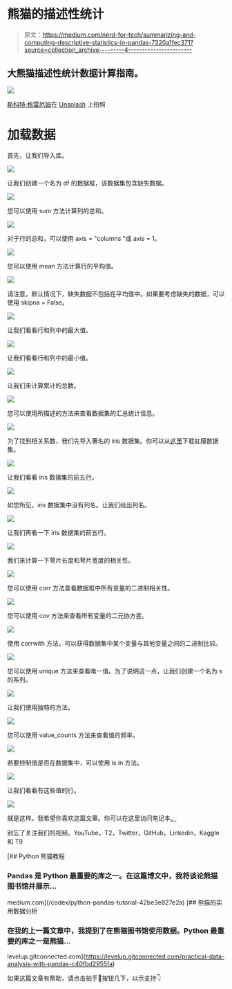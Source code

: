 # 熊猫的描述性统计

> 原文：<https://medium.com/nerd-for-tech/summarizing-and-computing-descriptive-statistics-in-pandas-7320a1fec371?source=collection_archive---------4----------------------->

## 大熊猫描述性统计数据计算指南。

![](img/bb2cbbd6051bdbc0b49c80fc50dd5822.png)

[斯科特·格雷厄姆](https://unsplash.com/@homajob?utm_source=medium&utm_medium=referral)在 [Unsplash](https://unsplash.com?utm_source=medium&utm_medium=referral) 上拍照

# 加载数据

首先，让我们导入库。

![](img/6f147bb48d863a08298211af113c61ae.png)

让我们创建一个名为 df 的数据框，该数据集包含缺失数据。

![](img/16e3493fccc9a26ef642ac1440c32784.png)

您可以使用 sum 方法计算列的总和。

![](img/337e426256f08d42cff5800c1c217e58.png)

对于行的总和，可以使用 axis = "columns "或 axis = 1。

![](img/15bff7cf804a70b544e047a25e461768.png)

您可以使用 mean 方法计算行的平均值。

![](img/5d1f59eca9aefdbe20593b421b3ea70a.png)

请注意，默认情况下，缺失数据不包括在平均值中。如果要考虑缺失的数据，可以使用 skipna = False。

![](img/2aba82e987cd13cbbc2e9e7088e85cbb.png)

让我们看看行和列中的最大值。

![](img/a2a0a84b39521c766a6c6092002155f6.png)

让我们看看行和列中的最小值。

![](img/9e26d7f622692ba226003f3d09617cd4.png)

让我们来计算累计的总数。

![](img/0e064415e9f695947f0c2e8541ca6890.png)

您可以使用所描述的方法来查看数据集的汇总统计信息。

![](img/ca3c4531d3596066079a31456357f446.png)

为了找到相关系数，我们先导入著名的 iris 数据集。你可以从[这里](https://archive.ics.uci.edu/ml/datasets/iris)下载虹膜数据集。

![](img/19c2ead0d1d071a906b386ae313dd22e.png)

让我们看看 iris 数据集的前五行。

![](img/5eea480f0742cd8992a42baf07dda64f.png)

如您所见，iris 数据集中没有列名。让我们给出列名。

![](img/c912f3748b5068f615e5b7ce16162961.png)

让我们再看一下 iris 数据集的前五行。

![](img/86d46fab5e9a5bab8c956f2b5a836376.png)

我们来计算一下萼片长度和萼片宽度的相关性。

![](img/7253e4a98cd996bdd1cf794622ff5354.png)

您可以使用 corr 方法查看数据框中所有变量的二进制相关性。

![](img/74c56d66d4f06c091810cc979178aa61.png)

您可以使用 cov 方法来查看所有变量的二元协方差。

![](img/d4864ebefa30cac9ec8a339b4c10137e.png)

使用 corrwith 方法，可以获得数据集中某个变量与其他变量之间的二进制比较。

![](img/316cdd86154d3c3df8863145a3f6ca80.png)

您可以使用 unique 方法来查看唯一值。为了说明这一点，让我们创建一个名为 s 的系列。

![](img/c59666593b56e7fc428a0c497701139a.png)

让我们使用独特的方法。

![](img/19b7ad4f25b29abd3e8879eb63b2ddd2.png)

您可以使用 value_counts 方法来查看值的频率。

![](img/13ee5219a3eef6dc68b9ed0f5d86937a.png)

若要控制值是否在数据集中，可以使用 is in 方法。

![](img/5d4f13bf06b1ef590674088bd373cb58.png)

让我们看看有这些值的行。

![](img/361e144736e3a7471786ae56c55a4f98.png)

就是这样。我希望你喜欢这篇文章。你可以在这里访问笔记本[。](https://github.com/TirendazAcademy/PANDAS-TUTORIAL/blob/main/09-Summary%20Statistics.ipynb)

别忘了关注我们的视频，YouTube，T2，Twitter，GitHub，Linkedin，Kaggle 和 T9

[](/codex/python-pandas-tutorial-42be3e827e2a) [## Python 熊猫教程

### Pandas 是 Python 最重要的库之一。在这篇博文中，我将谈论熊猫图书馆并展示…

medium.com](/codex/python-pandas-tutorial-42be3e827e2a) [](https://levelup.gitconnected.com/practical-data-analysis-with-pandas-c40fbd2955fa) [## 熊猫的实用数据分析

### 在我的上一篇文章中，我提到了在熊猫图书馆使用数据。Python 最重要的库之一是熊猫…

levelup.gitconnected.com](https://levelup.gitconnected.com/practical-data-analysis-with-pandas-c40fbd2955fa) 

如果这篇文章有帮助，请点击拍手👏按钮几下，以示支持👇